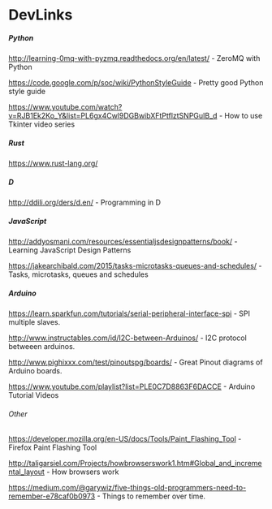 # DevLinks

##### Python
http://learning-0mq-with-pyzmq.readthedocs.org/en/latest/ - ZeroMQ with Python

https://code.google.com/p/soc/wiki/PythonStyleGuide - Pretty good Python style guide

https://www.youtube.com/watch?v=RJB1Ek2Ko_Y&list=PL6gx4Cwl9DGBwibXFtPtflztSNPGuIB_d - How to use Tkinter video series

##### Rust
https://www.rust-lang.org/


##### D
http://ddili.org/ders/d.en/ - Programming in D


##### JavaScript
http://addyosmani.com/resources/essentialjsdesignpatterns/book/ - Learning JavaScript Design Patterns

https://jakearchibald.com/2015/tasks-microtasks-queues-and-schedules/ - Tasks, microtasks, queues and schedules


##### Arduino
https://learn.sparkfun.com/tutorials/serial-peripheral-interface-spi - SPI multiple slaves.

http://www.instructables.com/id/I2C-between-Arduinos/ - I2C protocol betweeen arduinos.

http://www.pighixxx.com/test/pinoutspg/boards/ - Great Pinout diagrams of Arduino boards.

https://www.youtube.com/playlist?list=PLE0C7D8863F6DACCE - Arduino Tutorial Videos

###### Other
https://developer.mozilla.org/en-US/docs/Tools/Paint_Flashing_Tool - Firefox Paint Flashing Tool

http://taligarsiel.com/Projects/howbrowserswork1.htm#Global_and_incremental_layout - How browsers work

https://medium.com/@garywiz/five-things-old-programmers-need-to-remember-e78caf0b0973 - Things to remember over time.
